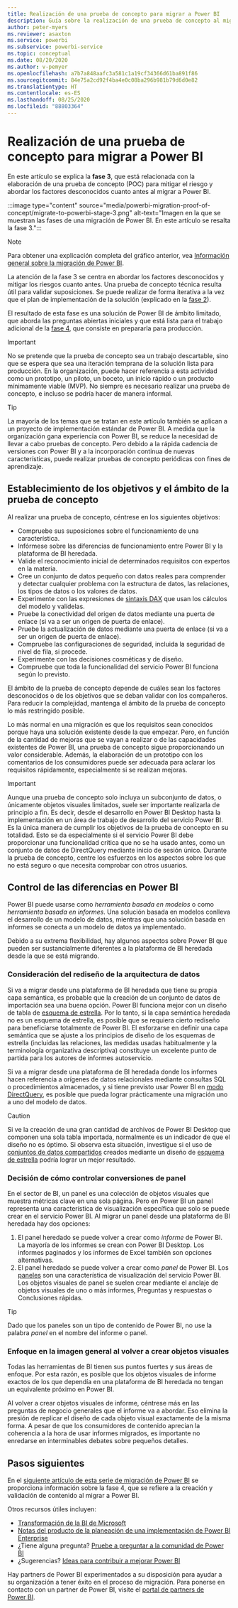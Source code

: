 ```yaml
---
title: Realización de una prueba de concepto para migrar a Power BI
description: Guía sobre la realización de una prueba de concepto al migrar a Power BI.
author: peter-myers
ms.reviewer: asaxton
ms.service: powerbi
ms.subservice: powerbi-service
ms.topic: conceptual
ms.date: 08/20/2020
ms.author: v-pemyer
ms.openlocfilehash: a7b7a848aafc3a581c1a19cf34366d61ba891f86
ms.sourcegitcommit: 84e75a2cd92f4ba4e0c08ba296b981b79d6d0e82
ms.translationtype: HT
ms.contentlocale: es-ES
ms.lasthandoff: 08/25/2020
ms.locfileid: "88803364"
---
```

# <a name="conductproofofconcepttomigratetopowerbi"></a>Realización de una prueba de concepto para migrar a Power BI

En este artículo se explica la **fase 3**, que está relacionada con la elaboración de una prueba de concepto (POC) para mitigar el riesgo y abordar los factores desconocidos cuanto antes al migrar a Power BI.

:::image type="content" source="media/powerbi-migration-proof-of-concept/migrate-to-powerbi-stage-3.png" alt-text="Imagen en la que se muestran las fases de una migración de Power BI. En este artículo se resalta la fase 3.":::

> [!NOTE]
> Para obtener una explicación completa del gráfico anterior, vea [Información general sobre la migración de Power BI](powerbi-migration-overview.md).

La atención de la fase 3 se centra en abordar los factores desconocidos y mitigar los riesgos cuanto antes. Una prueba de concepto técnica resulta útil para validar suposiciones. Se puede realizar de forma iterativa a la vez que el plan de implementación de la solución (explicado en la [fase 2](powerbi-migration-planning.md)).

El resultado de esta fase es una solución de Power BI de ámbito limitado, que aborda las preguntas abiertas iniciales y que está lista para el trabajo adicional de la [fase 4](powerbi-migration-create-validate-content.md), que consiste en prepararla para producción.

> [!IMPORTANT]
> No se pretende que la prueba de concepto sea un trabajo descartable, sino que se espera que sea una iteración temprana de la solución lista para producción. En la organización, puede hacer referencia a esta actividad como un prototipo, un piloto, un boceto, un inicio rápido o un producto mínimamente viable (MVP). No siempre es necesario realizar una prueba de concepto, e incluso se podría hacer de manera informal.

> [!TIP]
> La mayoría de los temas que se tratan en este artículo también se aplican a un proyecto de implementación estándar de Power BI. A medida que la organización gana experiencia con Power BI, se reduce la necesidad de llevar a cabo pruebas de concepto. Pero debido a la rápida cadencia de versiones con Power BI y a la incorporación continua de nuevas características, puede realizar pruebas de concepto periódicas con fines de aprendizaje.

## <a name="set-poc-goals-and-scope"></a>Establecimiento de los objetivos y el ámbito de la prueba de concepto

Al realizar una prueba de concepto, céntrese en los siguientes objetivos:

- Compruebe sus suposiciones sobre el funcionamiento de una característica.
- Infórmese sobre las diferencias de funcionamiento entre Power BI y la plataforma de BI heredada.
- Valide el reconocimiento inicial de determinados requisitos con expertos en la materia.
- Cree un conjunto de datos pequeño con datos reales para comprender y detectar cualquier problema con la estructura de datos, las relaciones, los tipos de datos o los valores de datos.
- Experimente con las expresiones de [sintaxis DAX](/dax/) que usan los cálculos del modelo y valídelas.
- Pruebe la conectividad del origen de datos mediante una puerta de enlace (si va a ser un origen de puerta de enlace).
- Pruebe la actualización de datos mediante una puerta de enlace (si va a ser un origen de puerta de enlace).
- Compruebe las configuraciones de seguridad, incluida la seguridad de nivel de fila, si procede.
- Experimente con las decisiones cosméticas y de diseño.
- Compruebe que toda la funcionalidad del servicio Power BI funciona según lo previsto.

El ámbito de la prueba de concepto depende de cuáles sean los factores desconocidos o de los objetivos que se deban validar con los compañeros. Para reducir la complejidad, mantenga el ámbito de la prueba de concepto lo más restringido posible.

Lo más normal en una migración es que los requisitos sean conocidos porque haya una solución existente desde la que empezar. Pero, en función de la cantidad de mejoras que se vayan a realizar o de las capacidades existentes de Power BI, una prueba de concepto sigue proporcionando un valor considerable. Además, la elaboración de un prototipo con los comentarios de los consumidores puede ser adecuada para aclarar los requisitos rápidamente, especialmente si se realizan mejoras.

> [!IMPORTANT]
> Aunque una prueba de concepto solo incluya un subconjunto de datos, o únicamente objetos visuales limitados, suele ser importante realizarla de principio a fin. Es decir, desde el desarrollo en Power BI Desktop hasta la implementación en un área de trabajo de desarrollo del servicio Power BI. Es la única manera de cumplir los objetivos de la prueba de concepto en su totalidad. Esto se da especialmente si el servicio Power BI debe proporcionar una funcionalidad crítica que no se ha usado antes, como un conjunto de datos de DirectQuery mediante inicio de sesión único. Durante la prueba de concepto, centre los esfuerzos en los aspectos sobre los que no está seguro o que necesita comprobar con otros usuarios.

## <a name="handle-differences-in-power-bi"></a>Control de las diferencias en Power BI

Power BI puede usarse como _herramienta basada en modelos_ o como _herramienta basada en informes_. Una solución basada en modelos conlleva el desarrollo de un modelo de datos, mientras que una solución basada en informes se conecta a un modelo de datos ya implementado.

Debido a su extrema flexibilidad, hay algunos aspectos sobre Power BI que pueden ser sustancialmente diferentes a la plataforma de BI heredada desde la que se está migrando.

### <a name="consider-redesigning-the-data-architecture"></a>Consideración del rediseño de la arquitectura de datos

Si va a migrar desde una plataforma de BI heredada que tiene su propia capa semántica, es probable que la creación de un conjunto de datos de importación sea una buena opción. Power BI funciona mejor con un diseño de tabla de [esquema de estrella](star-schema.md). Por lo tanto, si la capa semántica heredada no es un esquema de estrella, es posible que se requiera cierto rediseño para beneficiarse totalmente de Power BI. El esforzarse en definir una capa semántica que se ajuste a los principios de diseño de los esquemas de estrella (incluidas las relaciones, las medidas usadas habitualmente y la terminología organizativa descriptiva) constituye un excelente punto de partida para los autores de informes autoservicio.

Si va a migrar desde una plataforma de BI heredada donde los informes hacen referencia a orígenes de datos relacionales mediante consultas SQL o procedimientos almacenados, y si tiene previsto usar Power BI en [modo DirectQuery](../connect-data/desktop-use-directquery.md), es posible que pueda lograr prácticamente una migración uno a uno del modelo de datos.

> [!CAUTION]
> Si ve la creación de una gran cantidad de archivos de Power BI Desktop que componen una sola tabla importada, normalmente es un indicador de que el diseño no es óptimo. Si observa esta situación, investigue si el uso de [conjuntos de datos compartidos](../connect-data/service-datasets-across-workspaces.md) creados mediante un diseño de [esquema de estrella](star-schema.md) podría lograr un mejor resultado.

### <a name="decide-how-to-handle-dashboard-conversions"></a>Decisión de cómo controlar conversiones de panel

En el sector de BI, un panel es una colección de objetos visuales que muestra métricas clave en una sola página. Pero en Power BI un panel representa una característica de visualización específica que solo se puede crear en el servicio Power BI. Al migrar un panel desde una plataforma de BI heredada hay dos opciones:

1. El panel heredado se puede volver a crear como _informe_ de Power BI. La mayoría de los informes se crean con Power BI Desktop. Los informes paginados y los informes de Excel también son opciones alternativas.
2. El panel heredado se puede volver a crear como _panel_ de Power BI. Los [paneles](../fundamentals/service-basic-concepts.md#dashboards) son una característica de visualización del servicio Power BI. Los objetos visuales de panel se suelen crear mediante el anclaje de objetos visuales de uno o más informes, Preguntas y respuestas o Conclusiones rápidas.

> [!TIP]
> Dado que los paneles son un tipo de contenido de Power BI, no use la palabra _panel_ en el nombre del informe o panel.

### <a name="focus-on-the-big-picture-when-recreating-visuals"></a>Enfoque en la imagen general al volver a crear objetos visuales

Todas las herramientas de BI tienen sus puntos fuertes y sus áreas de enfoque. Por esta razón, es posible que los objetos visuales de informe exactos de los que dependía en una plataforma de BI heredada no tengan un equivalente próximo en Power BI.

Al volver a crear objetos visuales de informe, céntrese más en las preguntas de negocio generales que el informe va a abordar. Eso elimina la presión de replicar el diseño de cada objeto visual exactamente de la misma forma. A pesar de que los consumidores de contenido aprecian la coherencia a la hora de usar informes migrados, es importante no enredarse en interminables debates sobre pequeños detalles.

## <a name="next-steps"></a>Pasos siguientes

En el [siguiente artículo de esta serie de migración de Power BI](powerbi-migration-create-validate-content.md) se proporciona información sobre la fase 4, que se refiere a la creación y validación de contenido al migrar a Power BI.

Otros recursos útiles incluyen:

- [Transformación de la BI de Microsoft](center-of-excellence-microsoft-business-intelligence-transformation.md)
- [Notas del producto de la planeación de una implementación de Power BI Enterprise](https://aka.ms/PBIEnterpriseDeploymentWP)
- ¿Tiene alguna pregunta? [Pruebe a preguntar a la comunidad de Power BI](https://community.powerbi.com/)
- ¿Sugerencias? [Ideas para contribuir a mejorar Power BI](https://ideas.powerbi.com/)

Hay partners de Power BI experimentados a su disposición para ayudar a su organización a tener éxito en el proceso de migración. Para ponerse en contacto con un partner de Power BI, visite el [portal de partners de Power BI](https://powerbi.microsoft.com/partners/).
